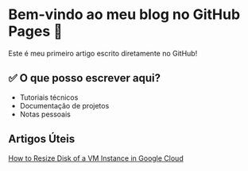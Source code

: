 # Bem-vindo ao meu blog no GitHub Pages 🚀

Este é meu primeiro artigo escrito diretamente no GitHub!

## ✅ O que posso escrever aqui?

- Tutoriais técnicos
- Documentação de projetos
- Notas pessoais

## Artigos Úteis
[How to Resize Disk of a VM Instance in Google Cloud](resize_disk_google_cloud)
